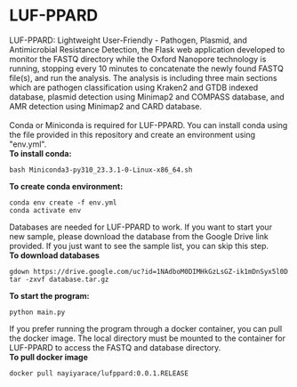 # LUF-PPARD
LUF-PPARD: Lightweight User-Friendly - Pathogen, Plasmid, and Antimicrobial Resistance Detection, 
the Flask web application developed to monitor the FASTQ directory while the Oxford Nanopore technology is running, stopping every 10 minutes to concatenate the newly found FASTQ file(s), and run the analysis. The analysis is including three main sections which are pathogen classification using Kraken2 and GTDB indexed database, plasmid detection using Minimap2 and COMPASS database, and AMR detection using Minimap2 and CARD database.
<br>
<br>
Conda or Miniconda is required for LUF-PPARD. You can install conda using the file provided in this repository and create an environment using "env.yml".
<br>
**To install conda:**
```
bash Miniconda3-py310_23.3.1-0-Linux-x86_64.sh
```
**To create conda environment:**
```
conda env create -f env.yml
conda activate env
```
Databases are needed for LUF-PPARD to work. If you want to start your new sample, please download the database from the Google Drive link provided. If you just want to see the sample list, you can skip this step.
<br>
**To download databases**
```
gdown https://drive.google.com/uc?id=1NAdboM0DIMHkGzLsGZ-ik1mDnSyx5l0D
tar -zxvf database.tar.gz
```
**To start the program:**
```
python main.py
```
If you prefer running the program through a docker container, you can pull the docker image. The local directory must be mounted to the container for LUF-PPARD to access the FASTQ and database directory.
<br>
**To pull docker image**
```
docker pull nayiyarace/lufppard:0.0.1.RELEASE
```

